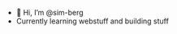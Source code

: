 - 👋 Hi, I’m @sim-berg
- Currently learning webstuff and building stuff


<!---
sim-berg/sim-berg is a ✨ special ✨ repository because its `README.md` (this file) appears on your GitHub profile.
You can click the Preview link to take a look at your changes.
--->
